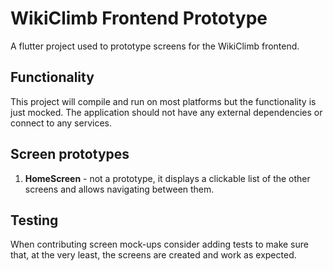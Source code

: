 # WikiClimb Frontend Prototype

A flutter project used to prototype screens for the WikiClimb frontend.

## Functionality

This project will compile and run on most platforms but the functionality is just mocked. The application should not have any external dependencies or connect to any services.

## Screen prototypes

1. **HomeScreen** - not a prototype, it displays a clickable list of the other screens and allows navigating between them.

## Testing

When contributing screen mock-ups consider adding tests to make sure that, at the very least, the screens are created and work as expected.
